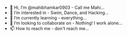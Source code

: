 - 👋 Hi, I’m @mahibhamkar0903 - Call me Mahi...
- 👀 I’m interested in - Swim, Dance, and Hacking...
- 🌱 I’m currently learning - everything...
- 💞️ I’m looking to collaborate on - Nothing! I work alone...
- 📫 How to reach me - don't reach me...

<!---
mahibhamkar0903/mahibhamkar0903 is a ✨ special ✨ repository because its `README.md` (this file) appears on your GitHub profile.
You can click the Preview link to take a look at your changes.
--->
